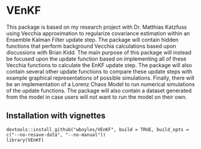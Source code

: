 # VEnKF

This package is based on my research project with Dr. Matthias Katzfuss using Vecchia approximation to regularize covariance estimation within an Ensemble Kalman Filter update step. The package will contain hidden functions that perform background Vecchia calculations based upon discussions with Brian Kidd. The main purpose of this package will instead be focused upon the update function based on implementing all of these Vecchia functions to calculate the EnKF update step. The package will also contain several other update functions to compare these update steps with example graphical representations of possible simulations. Finally, there will be an implementation of a Lorenz Chaos Model to run numerical simulations of the update functions. The package will also contain a dataset generated from the model in case users will not want to run the model on their own. 

## Installation with vignettes

```{r eval = F}
devtools::install_github("wboyles/VEnKF", build = TRUE, build_opts = c("--no-resave-data", "--no-manual"))
library(VEnKF)
```

